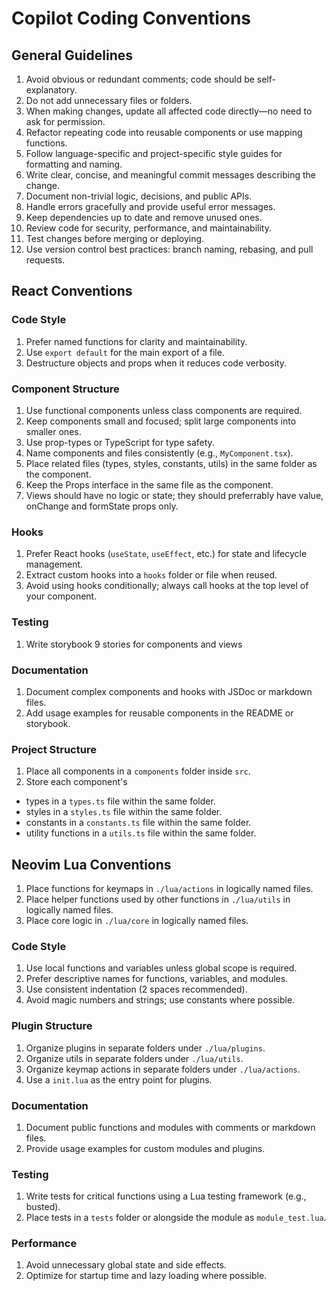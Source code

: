 
# Copilot Coding Conventions

## General Guidelines

1. Avoid obvious or redundant comments; code should be self-explanatory.
2. Do not add unnecessary files or folders.
3. When making changes, update all affected code directly—no need to ask for permission.
4. Refactor repeating code into reusable components or use mapping functions.
5. Follow language-specific and project-specific style guides for formatting and naming.
6. Write clear, concise, and meaningful commit messages describing the change.
7. Document non-trivial logic, decisions, and public APIs.
8. Handle errors gracefully and provide useful error messages.
9. Keep dependencies up to date and remove unused ones.
10. Review code for security, performance, and maintainability.
11. Test changes before merging or deploying.
12. Use version control best practices: branch naming, rebasing, and pull requests.

## React Conventions

### Code Style
1. Prefer named functions for clarity and maintainability.
2. Use `export default` for the main export of a file.
3. Destructure objects and props when it reduces code verbosity.

### Component Structure
1. Use functional components unless class components are required.
2. Keep components small and focused; split large components into smaller ones.
3. Use prop-types or TypeScript for type safety.
4. Name components and files consistently (e.g., `MyComponent.tsx`).
5. Place related files (types, styles, constants, utils) in the same folder as the component.
6. Keep the Props interface in the same file as the component.
7. Views should have no logic or state; they should preferrably have value, onChange and formState props only.

### Hooks
1. Prefer React hooks (`useState`, `useEffect`, etc.) for state and lifecycle management.
2. Extract custom hooks into a `hooks` folder or file when reused.
3. Avoid using hooks conditionally; always call hooks at the top level of your component.

### Testing
1. Write storybook 9 stories for components and views

### Documentation
1. Document complex components and hooks with JSDoc or markdown files.
2. Add usage examples for reusable components in the README or storybook.

### Project Structure
1. Place all components in a `components` folder inside `src`.
2. Store each component's 
  - types in a `types.ts` file within the same folder.
  - styles in a `styles.ts` file within the same folder.
  - constants in a `constants.ts` file within the same folder.
  - utility functions in a `utils.ts` file within the same folder.

## Neovim Lua Conventions

1. Place functions for keymaps in `./lua/actions` in logically named files.
2. Place helper functions used by other functions in `./lua/utils` in logically named files.
3. Place core logic in `./lua/core` in logically named files.

### Code Style
1. Use local functions and variables unless global scope is required.
2. Prefer descriptive names for functions, variables, and modules.
3. Use consistent indentation (2 spaces recommended).
4. Avoid magic numbers and strings; use constants where possible.

### Plugin Structure
1. Organize plugins in separate folders under `./lua/plugins`.
1. Organize utils in separate folders under `./lua/utils`.
1. Organize keymap actions in separate folders under `./lua/actions`.
3. Use a `init.lua` as the entry point for plugins.

### Documentation
1. Document public functions and modules with comments or markdown files.
2. Provide usage examples for custom modules and plugins.

### Testing
1. Write tests for critical functions using a Lua testing framework (e.g., busted).
2. Place tests in a `tests` folder or alongside the module as `module_test.lua`.

### Performance
1. Avoid unnecessary global state and side effects.
2. Optimize for startup time and lazy loading where possible.
